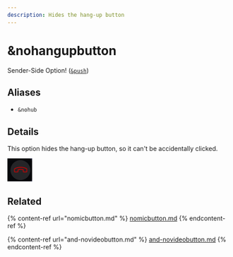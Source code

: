 ```yaml
---
description: Hides the hang-up button
---
```


# \&nohangupbutton

Sender-Side Option! ([`&push`](../../source-settings/push.md))

## Aliases

* `&nohub`

## Details

This option hides the hang-up button, so it can't be accidentally clicked.

![](<../../.gitbook/assets/image (142).png>)

## Related

{% content-ref url="nomicbutton.md" %}
[nomicbutton.md](nomicbutton.md)
{% endcontent-ref %}

{% content-ref url="and-novideobutton.md" %}
[and-novideobutton.md](and-novideobutton.md)
{% endcontent-ref %}
